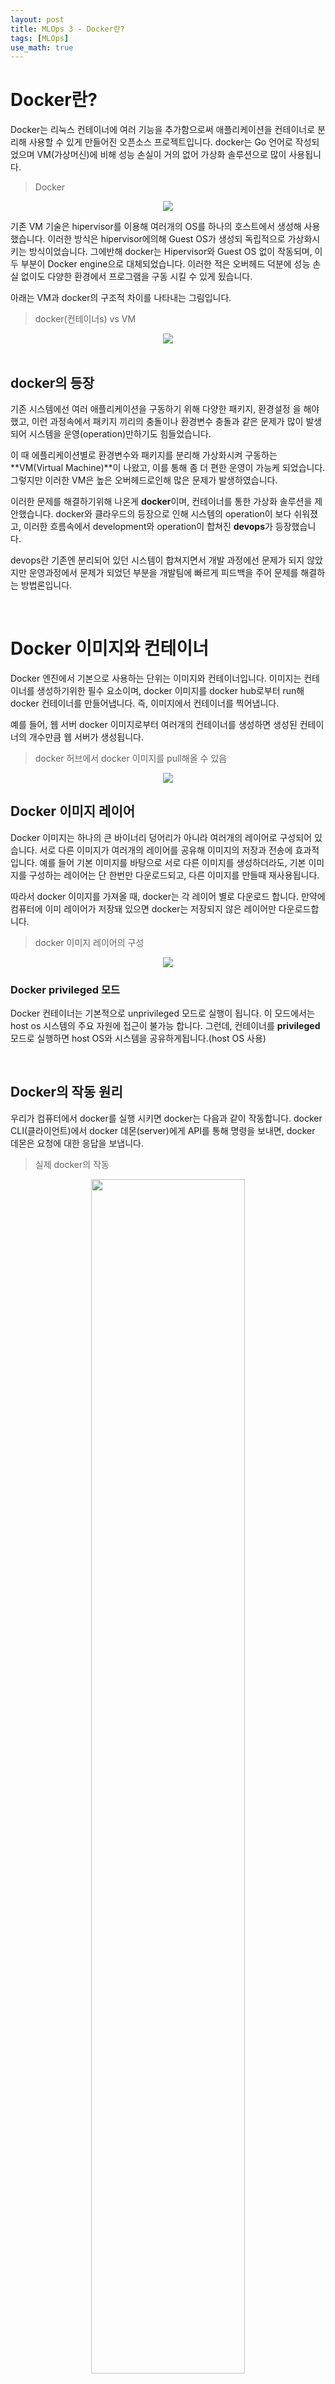 ```yaml
---
layout: post
title: MLOps 3 - Docker란?
tags: [MLOps]
use_math: true
---
```


# Docker란?

Docker는 리눅스 컨테이너에 여러 기능을 추가함으로써 애플리케이션을 컨테이너로 분리해 사용할 수 있게 만들어진 오픈소스 프로젝트입니다. docker는 Go 언어로 작성되었으며 VM(가상머신)에 비해 성능 손실이 거의 없어 가상화 솔루션으로 많이 사용됩니다. 

> Docker

<center><img src="https://raw.githubusercontent.com/docker-library/docs/c350af05d3fac7b5c3f6327ac82fe4d990d8729c/docker/logo.png"></center>

기존 VM 기술은 hipervisor를 이용해 여러개의 OS를 하나의 호스트에서 생성해 사용했습니다. 이러한 방식은 hipervisor에의해 Guest OS가 생성되 독립적으로 가상화시키는 방식이었습니다. 그에반해 docker는 Hipervisor와 Guest OS 없이 작동되며, 이 두 부분이 Docker engine으로 대체되었습니다. 이러한 적은 오버헤드 덕분에 성능 손실 없이도 다양한 환경에서 프로그램을 구동 시킬 수 있게 됬습니다.

아래는 VM과 docker의 구조적 차이를 나타내는 그림입니다. 

> docker(컨테이너s) vs VM

<center><img src="https://wiki.aquasec.com/download/attachments/2854029/docker-birthday-3-intro-to-docker-slides-18-638.jpg?version=1&modificationDate=1515522843003&api=v2"></center>

<br>

## docker의 등장

기존 시스템에선 여러 애플리케이션을 구동하기 위해 다양한 패키지, 환경설정 을 해야했고, 이런 과정속에서 패키지 끼리의 충돌이나 환경변수 충돌과 같은 문제가 많이 발생되어 시스템을 운영(operation)만하기도 힘들었습니다. 

이 때 에플리케이션별로 환경변수와 패키지를 분리해 가상화시켜 구동하는 **VM(Virtual Machine)**이 나왔고, 이를 통해 좀 더 편한 운영이 가능케 되었습니다. 그렇지만 이러한 VM은 높은 오버헤드로인해 많은 문제가 발생하였습니다. 

이러한 문제를 해결하기위해 나온게 **docker**이며, 컨테이너를 통한 가상화 솔루션을 제안했습니다. docker와 클라우드의 등장으로 인해 시스템의 operation이 보다 쉬워졌고, 이러한 흐름속에서 development와 operation이 합쳐진 **devops**가 등장했습니다. 

devops란 기존엔 분리되어 있던 시스템이 합쳐지면서 개발 과정에선 문제가 되지 않았지만 운영과정에서 문제가 되었던 부분을 개발팀에 빠르게 피드백을 주어 문제를 해결하는 방법론입니다.

<br>

# Docker 이미지와 컨테이너

Docker 엔진에서 기본으로 사용하는 단위는 이미지와 컨테이너입니다. 이미지는 컨테이너를 생성하기위한 필수 요소이며, docker 이미지를 docker hub로부터 run해 docker 컨테이너를 만들어냅니다. 즉, 이미지에서 컨테이너를 찍어냅니다.

예를 들어, 웹 서버 docker 이미지로부터 여러개의 컨테이너를 생성하면 생성된 컨테이너의 개수만큼 웹 서버가 생성됩니다.

> docker 허브에서 docker 이미지를 pull해올 수 있음

<center><img src="https://www.itzgeek.com/wp-content/uploads/2016/07/Building-Docker-Images.png"></center>

## Docker 이미지 레이어

Docker 이미지는 하나의 큰 바이너리 덩어리가 아니라 여러개의 레이어로 구성되어 있습니다. 서로 다른 이미지가 여러개의 레이어를 공유해 이미지의 저장과 전송에 효과적입니다. 예를 들어 기본 이미지를 바탕으로 서로 다른 이미지를 생성하더라도, 기본 이미지를 구성하는 레이어는 단 한번만 다운로드되고, 다른 이미지를 만들때 재사용됩니다.

따라서 docker 이미지를 가져올 때, docker는 각 레이어 별로 다운로드 합니다.  만약에 컴퓨터에 이미 레이어가 저장돼 있으면 docker는 저장되지 않은 레이어만 다운로드합니다.

> docker 이미지 레이어의 구성

<center><img src="https://static.packt-cdn.com/products/9781788992329/graphics/0ee3d4cf-2133-4143-a7c4-690274483841.png"></center>



### Docker privileged 모드

Docker 컨테이너는 기본적으로 unprivileged 모드로 실행이 됩니다. 이 모드에서는 host os 시스템의 주요 자원에 접근이 불가능 합니다. 그런데, 컨테이너를 **privileged** 모드로 실행하면 host OS와 시스템을 공유하게됩니다.(host OS 사용)

<br>

## Docker의 작동 원리

우리가 컴퓨터에서 docker를 실행 시키면 docker는 다음과 같이 작동합니다. docker CLI(클라이언트)에서 docker 데몬(server)에게 API를 통해 명령을 보내면, docker 데몬은 요청에 대한 응답을 보냅니다. 

> 실제 docker의 작동

<center><img src="https://nickjanetakis.com/assets/blog/dockers-architecture-6c296cdac053f794eabed5ddda5c04ba7110c746687a0e8b88ba6df919415175.jpg" width="70%"></center>

Docker 데몬은 호스트 운영 체제에서 실행되는 서비스입니다. 클라이언트로 가장 널리 사용되는 도구는 docker CLI이며, docker CLI는 docker 데몬과 통신 할 수있는 명령 도구입니다. Docker를 설치시 docker 데몬과 docker CLI 도구가 함께 제공됩니다.

아래는 실제 docker CLI에서 명령어를 보내 docker 데몬을 거쳐 이미지를 컨테이너로 생성해내는 과정을 나타냅니다. 만약 docker 데몬 이미지목록에 요청 이미지가 없다면, docker hub나 사설 registry로 부터 이미지를 다운로드 받아옵니다.

> docker는 server-clinet 구조

<center><img src="https://nickjanetakis.com/assets/blog/docker-client-host-registry-fc0858b5191e042ce19437fd6b52ba214d1e429bf646374f633598ebaac1a4ab.jpg"></center>

<br>

## 기본 Docker 명령어

Docker 이미지로부터 Docker 컨테이너를 생성하는 키워드는 **docker run**입니다. **docker run** 명령어를 통해 이미지를 읽어 컨테이너를 생성하고 실행합니다.  컨테이너 생성시 이름을 지어줘야 사용하기 편리하며, 이름을 짓지않는다면 랜덤으로 생성됩니다.

```shell
docker run <options> <이미지 이름> <command><args>

options:
	-h: 컨테이너 호스트 이름(컨테이너의 유저) 설정
	-t: tty 모드
	-i: interactive라는 뜻, 컨테이너와 상호적으로 주고 받음
	-d: detached 모드(docker cli 화면으로 들어가지 않음)
	-e: 컨테이너 내부의 환경변수 설정
	-v: docker 볼륨 공유 옵션
	-p: 컨테이너 포트 개방, 호스트 포트와 연결, -p [연결할 호스트의 포트번호]:[컨테이너 포트번호]
	-expose: 컨테이너 포트만 개방
    
	--link: 내부 IP 알 필요 없이 별명으로 접근
	--name: 컨테이너 이름 설정
	--privileged: privileged 모드로 실행
	
example:
	docker run -dit -p 8080:8080 --name <컨테이너 이름> <이미지 이름>
```

**docker start** 키워드를 이용하면 꺼져있는 컨테이너를 실행시킵니다.

```shell
docker start <컨테이너 이름>
```

**docker attach** 키워드를 이용하면 해당 컨테이너에 다시 접속합니다. docker 컨테이너가 실행 중인 상태여야 합니다. docker 컨테이너에 접속중인 상태에서 **exit**을 치면 해당 컨테이너를 종료하고 나옵니다. **Ctrl+q+p** 버튼을 누르면 docker 컨테이너 밖으로 이동되며, 해당 컨테이너는 계속 실행 상태입니다.

```shell
docker attach <컨테이너 이름>
```

**docker ps** 키워드를 이용하면 컨테이너 목록을 보여줍니다. 아무런 옵션이 없다면 현재 실행중인 컨테이너 목록을 보여줍니다.

```shell
docker ps <options>

options:
	-a: 전체 컨테이너 목록을 보여줍니다.
```

**docker images** 키워드를 이용하면 docker 이미지 목록을 보여줍니다.

```shell
docker images
```

**docker rm** 키워드를 이용해 컨테이너를 삭제 할 수 있습니다.

```
docker rm <컨테이너 이름>

options:
	-f: 실행 중인 컨테이너도 강제로 삭제 합니다.
```

<br>

# Docker network

컨테이너는 default로 bridge network가 설정되어 있으며, **etho0**과 **lo** 네트워크 인터페이스를 가집니다. 컨테이너는 내부 IP를 순차적으로 할당, 컨테이너가 재시작될 때마다 변경됩니다. 

그런데 docker에는 이외에도 다른 network 설정이 존재합니다.

<br>

## Bridge network

**Docker0**라는 호스트에 bridge가 설정되고 컨테이너에 대해 한 쌍의 veth 인터페이스가 생성됩니다. Veth 쌍의 한 쪽은 bridge에 연결된 호스트에 있고, 다른 쪽은 lo 인터페이스와 함께 컨테이너의 네임 스페이스 내부에 배치됩니다. 

> Bridge network

<center><img src="https://user-images.githubusercontent.com/31475037/103062980-3c8a5400-45f3-11eb-892f-d4e3d14a0269.png" width="80%"></center>



IP 주소는 bridge 네트워크의 컨테이너에 할당되고, 트래픽은 이 bridge를 통해 컨테이너로 라우팅됩니다. 컨테이너는 기본적으로 IP 주소를 통해 통신 할 수 있습니다.

<br>

## Host network

컨테이너 내부에서 호스트의 네트워크 스택을 사용합니다.

네트워크를 호스트로 설정하면 컨테이너가 호스트의 네트워크 스택을 공유하고, 호스트의 모든 인터페이스를 컨테이너에서 사용할 수 있습니다. 

기본 bridge network에 비해 host network는 호스트의 기본 네트워킹 스택을 사용하기 때문에 훨씬 더 나은 네트워킹 성능을 제공하는 반면, bridge는 docker 데몬을 통한 가상화를 한번 더 거쳐야합니다. 

<br>

## None network

컨테이너에 네트워크가 없습니다. 네트워크가 없으면 컨테이너가 외부 경로에서 접근 할 수 없습니다. 

<br>

## Container network

이름 또는 ID를 통해 지정된 다른 컨테이너의 네트워크 스택을 공유합니다. 

<br>

# dockerfile

Docker 이미지를 만드는 방법은 docker 허브에서 pull 받아오는 방법 말고도 있습니다. Docker 파일을 만든뒤, 빌드해 docker 이미지를 만드는 방법입니다. 

> docker 파일을 빌드해 이미지를 만들수도 있음

<center><img src="https://miro.medium.com/max/2520/1*p8k1b2DZTQEW_yf0hYniXw.png"></center>

> dockerfile 안에 들어가는 명령어

```dockerfile
FROM : 어떤 이미지를 기반으로 이미지를 생성할지 설정
MAINTAINER : 이미지를 생성한 사람의 정보 설정, 보통 이름, 이메일
RUN : FROM에서 설정한 이미지 위에서 명령을 실행합니다.
CMD : 컨테이너가 시작되었을 때 명령을 실행
EXPOSE : 호스트와 연결할 포트 번호 설정
WORKDIR : 실행 파일이 실행될 디렉토리
ENV : 환경변수 설정
ADD : 파일을 이미지에 추가
VOLUME : 디렉토리 내용을 컨테이너에 저장하지 않고, 호스트에 저장
USER : 명령을 실행할 사용자 계정 설정
```

이렇게 만들어진 dockerfile을 빌드하면 docker 이미지가 생성됩니다.

<br>

# NVIDIA-Docker

NVIDIA-docker을 사용하면 GPU 가속 docker 컨테이너를 빌드하고 실행할 수 있습니다. 컨테이너 런타임 라이브러리 및 NVIDIA GPU를 활용하도록 컨테이너를 자동으로 구성하는 유틸리티가 포함되어 있습니다. 

NVIDIA-docker를 사용하기 위해선 컴퓨터에 NVIDIA Graphic driver가 설치되어 있어야 합니다. 즉, NVIDIA-docker는 CUDA를 컨테이너 별로 만들 수 있는거지, driver를 버전별로 설치하진 못합니다. 다행히도 NVIDIA graphic driver를 최신버전으로 깔면 하위 버전은 호환이 되서 큰 문제는 없습니다. 

이렇게 깔린 NVIDIA-docker 위에 cuda 혹은 tensorflow나 pytorch를 버전별로 설치해 환경을 관리 할 수 있습니다.

> NVIDIA-docker

<center><img src="https://img1.daumcdn.net/thumb/R1280x0/?scode=mtistory2&fname=https%3A%2F%2Fk.kakaocdn.net%2Fdn%2Fc3NLSP%2Fbtqve5rtE1z%2FjlYxw033xN6QknkhXee5F0%2Fimg.png"></center>

[NVIDIA-docker](https://github.com/NVIDIA/nvidia-docker) 에서 자세한 설명을 해줍니다.

<br>

**참고 강의**

[서버 운영 시스템의 변화 과정](https://www.youtube.com/watch?v=WxzWXqTNdlw)

[What is docker](https://nickjanetakis.com/blog/understanding-how-the-docker-daemon-and-docker-cli-work-together)

[docker network](https://stackoverflow.com/questions/24319662/from-inside-of-a-docker-container-how-do-i-connect-to-the-localhost-of-the-mach)

[docker docs](https://docs.docker.com/engine/reference/run/#network-settings)